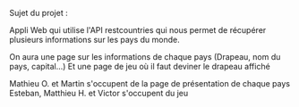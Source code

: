 Sujet du projet :

Appli Web qui utilise l'API restcountries qui nous permet de récupérer plusieurs informations sur les pays du monde.

On aura une page sur les informations de chaque pays (Drapeau, nom du pays, capital...)
Et une page de jeu où il faut deviner le drapeau affiché

Mathieu O. et Martin s'occupent de la page de présentation de chaque pays
Esteban, Matthieu H. et Victor s'occupent du jeu
